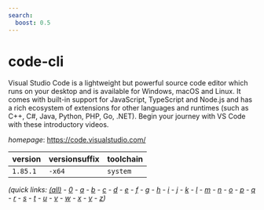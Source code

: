 ```yaml
---
search:
  boost: 0.5
---
```

# code-cli

Visual Studio Code is a lightweight but powerful source code editor      which runs on your desktop and is available for Windows, macOS and      Linux. It comes with built-in support for JavaScript, TypeScript and      Node.js and has a rich ecosystem of extensions for other languages      and runtimes (such as C++, C#, Java, Python, PHP, Go, .NET). Begin      your journey with VS Code with these introductory videos.

*homepage*: <https://code.visualstudio.com/>

version | versionsuffix | toolchain
--------|---------------|----------
``1.85.1`` | ``-x64`` | ``system``


*(quick links: [(all)](../index.md) - [0](../0/index.md) - [a](../a/index.md) - [b](../b/index.md) - [c](../c/index.md) - [d](../d/index.md) - [e](../e/index.md) - [f](../f/index.md) - [g](../g/index.md) - [h](../h/index.md) - [i](../i/index.md) - [j](../j/index.md) - [k](../k/index.md) - [l](../l/index.md) - [m](../m/index.md) - [n](../n/index.md) - [o](../o/index.md) - [p](../p/index.md) - [q](../q/index.md) - [r](../r/index.md) - [s](../s/index.md) - [t](../t/index.md) - [u](../u/index.md) - [v](../v/index.md) - [w](../w/index.md) - [x](../x/index.md) - [y](../y/index.md) - [z](../z/index.md))*


